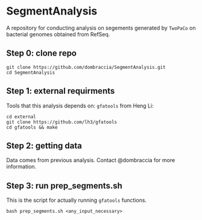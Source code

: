 # SegmentAnalysis

A repository for conducting analysis on segements generated by `TwoPaCo` on bacterial genomes obtained from RefSeq.

## Step 0: clone repo
```
git clone https://github.com/dombraccia/SegmentAnalysis.git
cd SegmentAnalysis
```

## Step 1: external requirments

Tools that this analysis depends on: `gfatools` from Heng Li:

```
cd external
git clone https://github.com/lh3/gfatools
cd gfatools && make
```

## Step 2: getting data 

Data comes from previous analysis. Contact @dombraccia for more information.

## Step 3: run prep_segments.sh

This is the script for actually running `gfatools` functions.

```
bash prep_segments.sh <any_input_necessary>
```
